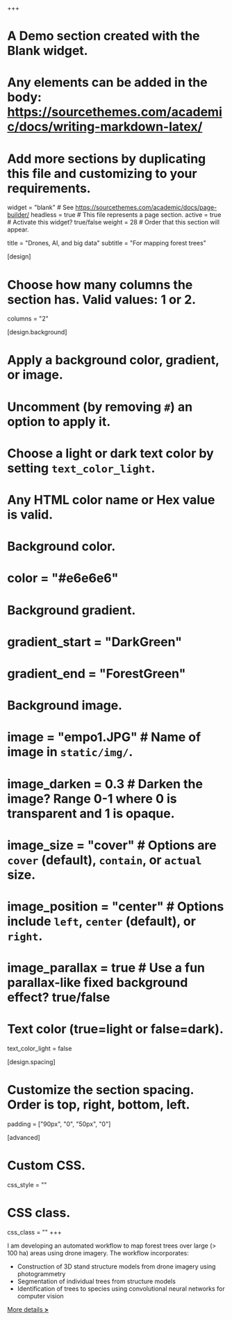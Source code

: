 +++
# A Demo section created with the Blank widget.
# Any elements can be added in the body: https://sourcethemes.com/academic/docs/writing-markdown-latex/
# Add more sections by duplicating this file and customizing to your requirements.

widget = "blank"  # See https://sourcethemes.com/academic/docs/page-builder/
headless = true  # This file represents a page section.
active = true  # Activate this widget? true/false
weight = 28  # Order that this section will appear.

title = "Drones, AI, and big data"
subtitle = "For mapping forest trees"

[design]
  # Choose how many columns the section has. Valid values: 1 or 2.
  columns = "2"

[design.background]
  # Apply a background color, gradient, or image.
  #   Uncomment (by removing `#`) an option to apply it.
  #   Choose a light or dark text color by setting `text_color_light`.
  #   Any HTML color name or Hex value is valid.

  # Background color.
  # color = "#e6e6e6"

  # Background gradient.
  # gradient_start = "DarkGreen"
  # gradient_end = "ForestGreen"

  # Background image.
  # image = "empo1.JPG"  # Name of image in `static/img/`.
  # image_darken = 0.3  # Darken the image? Range 0-1 where 0 is transparent and 1 is opaque.
  # image_size = "cover"  #  Options are `cover` (default), `contain`, or `actual` size.
  # image_position = "center"  # Options include `left`, `center` (default), or `right`.
  # image_parallax = true  # Use a fun parallax-like fixed background effect? true/false

  # Text color (true=light or false=dark).
  text_color_light = false

[design.spacing]
  # Customize the section spacing. Order is top, right, bottom, left.
  padding = ["90px", "0", "50px", "0"]

[advanced]
 # Custom CSS.
 css_style = ""

 # CSS class.
 css_class = ""
+++
<script src="https://static.kuula.io/embed.js" data-kuula="https://kuula.co/share/7qD7n?fs=1&vr=0&sd=1&thumbs=1&alpha=0.60&hideinst=1&chromeless=0&logo=0" data-width="100%" data-height="259px"></script>

I am developing an automated workflow to map forest trees over large (> 100 ha) areas using drone imagery. The workflow incorporates:

* Construction of 3D stand structure models from drone imagery using photogrammetry
* Segmentation of individual trees from structure models
* Identification of trees to species using convolutional neural networks for computer vision

[More details **>** ](drones-ai/)
